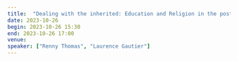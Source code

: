 ```yaml
---
title:  "Dealing with the inherited: Education and Religion in the post-colonial context"
date: 2023-10-26
begin: 2023-10-26 15:30
end: 2023-10-26 17:00
venue:
speaker: ["Renny Thomas", "Laurence Gautier"]
---
```


